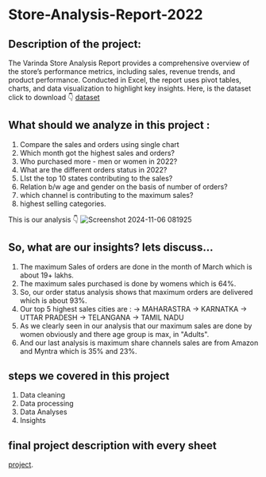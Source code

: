 # Store-Analysis-Report-2022
## Description of the project:
The Varinda Store Analysis Report provides a comprehensive overview of the store’s performance metrics, including sales, revenue trends, and product performance. Conducted in Excel, the report uses pivot tables, charts, and data visualization to highlight key insights. 
Here, is the dataset click to download 👇
[dataset](https://view.officeapps.live.com/op/view.aspx?src=https%3A%2F%2Fraw.githubusercontent.com%2FHarveen-kaur254%2FStore-Analysis-Report-2022%2Frefs%2Fheads%2Fmain%2FVrinda%2520Store%2520Data%2520Analysis.xlsx&wdOrigin=BROWSELINK)

## What should we analyze in this project :
1. Compare the sales and orders using single chart
2. Which month got the highest sales and orders?
3. Who purchased more - men or women in 2022?
4. What are the different orders status in 2022?
5. LIst the top 10 states contributing to the sales?
6. Relation b/w age and gender on the basis of number of orders?
7. which channel is contributing to the maximum sales?
8. highest selling categories.

This is our analysis 👇
![Screenshot 2024-11-06 081925](https://github.com/user-attachments/assets/27a7a504-5248-4ae0-891a-98b6897ce6db)

## So, what are our insights? lets discuss...
1. The maximum Sales of orders are done in the month of March which is about 19+ lakhs.
2. The maximum sales purchased is done by womens which is 64%.
3. So, our order status analysis shows that maximum orders are delivered which is about 93%.
4. Our top 5 highest sales cities are :
   -> MAHARASTRA
   -> KARNATKA
   -> UTTAR PRADESH
   -> TELANGANA
   -> TAMIL NADU
5. As we clearly seen in our analysis that our maximum sales are done by women obviously and there age group is max, in "Adults".
6. And our last analysis is maximum share channels sales are from Amazon and Myntra which is 35% and 23%.

## steps we covered in this project 
1. Data cleaning
2. Data processing
3. Data Analyses
4. Insights

## final project description with every sheet 
[project](https://view.officeapps.live.com/op/view.aspx?src=https%3A%2F%2Fraw.githubusercontent.com%2FHarveen-kaur254%2FStore-Analysis-Report-2022%2Frefs%2Fheads%2Fmain%2FVrinda%2520Store%2520Data%2520Analysis.xlsx&wdOrigin=BROWSELINK).
